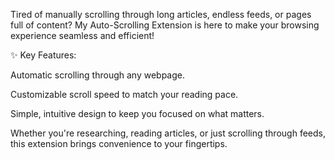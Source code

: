 

Tired of manually scrolling through long articles, endless feeds, or pages full of content? My Auto-Scrolling Extension is here to make your browsing experience seamless and efficient!

✨ Key Features:

Automatic scrolling through any webpage.

Customizable scroll speed to match your reading pace.

Simple, intuitive design to keep you focused on what matters.


Whether you're researching, reading articles, or just scrolling through feeds, this extension brings convenience to your fingertips.

